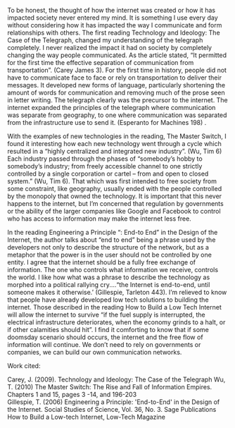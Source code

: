 To be honest, the thought of how the internet was created or how it has impacted society never entered my mind. It is something I use every day without considering how it has impacted the way I communicate and form relationships with others. The first reading Technology and Ideology: The Case of the Telegraph, changed my understanding of the telegraph completely. I never realized the impact it had on society by completely changing the way people communicated. As the article stated, “It permitted for the first time the effective separation of communication from transportation”. (Carey James 3). For the first time in history, people did not have to communicate face to face or rely on transportation to deliver their messages. It developed new forms of language, particularly shortening the amount of words for communication and removing much of the prose seen in letter writing. The telegraph clearly was the precursor to the internet. The internet expanded the principles of the telegraph where communication was separate from geography, to one where communication was separated from the infrastructure use to send it. (Esperanto for Machines 198) .
					
With the examples of new technologies in the reading, The Master Switch, I found it interesting how each new technology went through a cycle which resulted in a “highly centralized and integrated new industry”. (Wu, Tim 6) Each industry passed through the phases of “somebody’s hobby to somebody’s industry; from freely accessible channel to one strictly controlled by a single corporation or cartel – from and open to closed system.” (Wu, Tim 6). That which was first intended to free society from some constraint, like geography, usually ended with the people controlled by the monopoly that owned the technology. It is important that this never happens to the internet, but I’m concerned that regulation by governments or the ability of the larger companies like Google and Facebook to control who has access to information may make the internet less free.
					
In the reading Engineering a Principle “: End-to End” in the Design of the Internet, the author talks about “end to end” being a phrase used by the developers not only to describe the structure of the network, but as a metaphor that the power is in the user should not be controlled by one entity. I agree that the internet should be a fully free exchange of information. The one who controls what information we receive, controls the world. I like how what was a phrase to describe the technology as morphed into a political rallying cry....“the Internet is end-to-end, until someone makes it otherwise.’ (Gillespie, Tarleton 443). I’m relieved to know that people have already developed low tech solutions to building the internet. Those described in the reading How to Build a Low Tech Internet will allow the internet to survive “if the fuel supply is interrupted, the electrical infrastructure deteriorates, when the economy grinds to a halt, or if other calamities should hit”. I find it comforting to know that if some doomsday scenario should occurs, the internet and the free flow of information will continue. We don’t need to rely on governments or companies, we can build our own communication networks. 

Work cited: 

Carey, J. (2009). Technology and Ideology: The Case of the Telegraph
Wu, T. (2010) The Master Switch: The Rise and Fall of Information Empires. Chapters 1 and 15, pages 3 -14, and 196-203	
Gillespie, T. (2006) Engineering a Principle: 'End-to-End' in the Design of the Internet. Social Studies of Science, Vol. 36, No. 3. Sage Publications
How to Build a Low-tech Internet, Low-Tech Magazine

 
 

